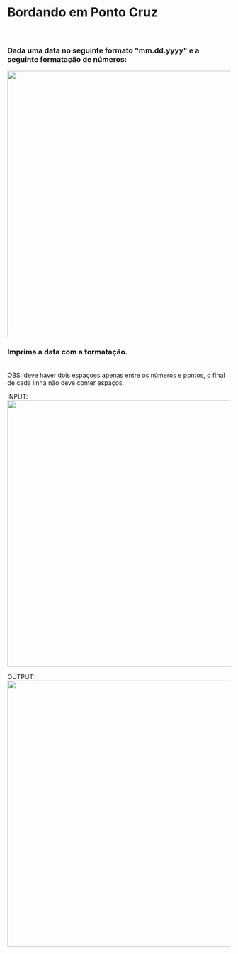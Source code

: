 # Bordando em Ponto Cruz

<br>

### Dada uma data no seguinte formato "mm.dd.yyyy" e a seguinte formatação de números:


<img src="https://user-images.githubusercontent.com/114660028/232585312-61ddbf54-9991-4cd3-b26f-7b392b2f1eb8.png" width="600" heigth="800">

### Imprima a data com a formatação.
<br>
OBS: deve haver dois espaçoes apenas entre os números e pontos, o final de cada linha não deve conter espaços.

INPUT:
<br>
<img src="https://user-images.githubusercontent.com/114660028/232585897-02ea12c1-3d7d-4750-9087-3e5094abf94a.png" width="600" heigth="800">

OUTPUT:
<br>
<img src="https://user-images.githubusercontent.com/114660028/232585832-ff624e2c-7544-423e-994f-8bbd5dab16de.png" width="600" heigth="800">


